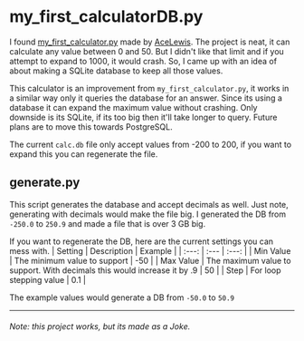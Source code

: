 # my_first_calculatorDB.py
I found [my_first_calculator.py](https://github.com/AceLewis/my_first_calculator.py) made by [AceLewis](https://github.com/AceLewis). The project is neat,
it can calculate any value between 0 and 50. But I didn't like that limit and if you attempt to expand to 1000, it would crash. 
So, I came up with an idea of about making a SQLite database to keep all those values.

This calculator is an improvement from `my_first_calculator.py`, it works in a similar way only it queries the database for an answer. Since its using a database it can expand the maximum value without crashing. Only downside is its SQLite, if its too big then it'll take longer to query. 
Future plans are to move this towards PostgreSQL. 

The current `calc.db` file only accept values from -200 to 200, if you want to expand this you can regenerate the file.

## generate.py
This script generates the database and accept decimals as well. Just note, generating with decimals would make the file big. I generated the DB from `-250.0` to `250.9` and made a file that is over 3 GB big.

If you want to regenerate the DB, here are the current settings you can mess with.
| Setting | Description | Example |
| :---: | :--- | :---: |
| Min Value | The minimum value to support | -50 |
| Max Value | The maximum value to support. With decimals this would increase it by .9 | 50 |
| Step | For loop stepping value | 0.1 |

The example values would generate a DB from `-50.0` to `50.9`

------------------------
###### Note: this project works, but its made as a Joke.

